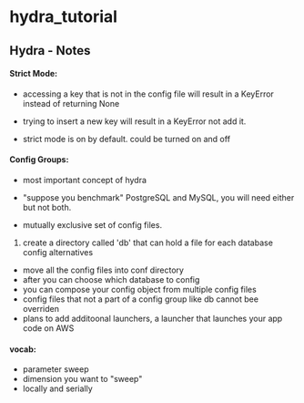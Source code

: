 # hydra_tutorial

## Hydra - Notes

#### Strict Mode:
 - accessing a key that is not in the config file will result in a KeyError instead of returning None
  
 - trying to insert a new key will result in a KeyError not add it.

 - strict mode is on by default. could be turned on and off

#### Config Groups:
   - most important concept of hydra
   - "suppose you benchmark" PostgreSQL and MySQL, you will need either but not both.

  - mutually exclusive set of config files.
  1. create a directory called 'db' that can hold a file for each database config alternatives
   - move all the config files into conf directory
  - after you can choose which database to config
  - you can compose your config object from multiple config files
 - config files that not a part of a config group like db cannot bee overriden
 - plans to add additoonal launchers, a launcher that launches your app code on AWS


 #### vocab: 
  - parameter sweep
  - dimension you want to "sweep"
  - locally and serially


